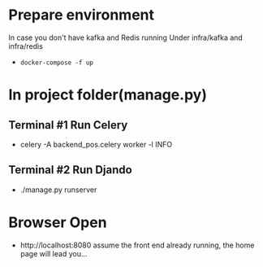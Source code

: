 # Prepare environment
In case you don't have kafka and Redis running
Under infra/kafka and infra/redis

- `docker-compose -f up`

# In project folder(manage.py)
## Terminal #1 Run Celery
- celery -A backend_pos.celery worker -l INFO
## Terminal #2 Run Djando
- ./manage.py runserver

# Browser Open
- http://localhost:8080
assume the front end already running, the home page will lead you...
